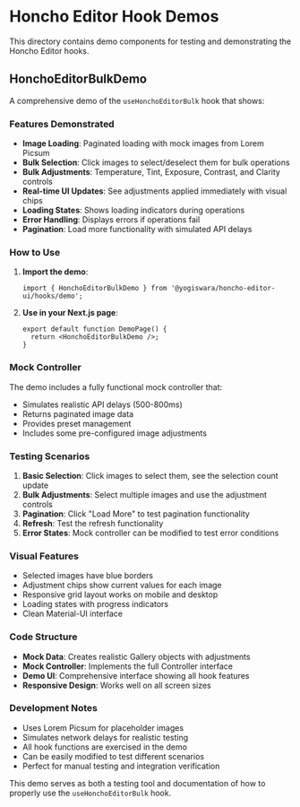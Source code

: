 # Honcho Editor Hook Demos

This directory contains demo components for testing and demonstrating the Honcho Editor hooks.

## HonchoEditorBulkDemo

A comprehensive demo of the `useHonchoEditorBulk` hook that shows:

### Features Demonstrated
- **Image Loading**: Paginated loading with mock images from Lorem Picsum
- **Bulk Selection**: Click images to select/deselect them for bulk operations
- **Bulk Adjustments**: Temperature, Tint, Exposure, Contrast, and Clarity controls
- **Real-time UI Updates**: See adjustments applied immediately with visual chips
- **Loading States**: Shows loading indicators during operations
- **Error Handling**: Displays errors if operations fail
- **Pagination**: Load more functionality with simulated API delays

### How to Use

1. **Import the demo**:
   ```tsx
   import { HonchoEditorBulkDemo } from '@yogiswara/honcho-editor-ui/hooks/demo';
   ```

2. **Use in your Next.js page**:
   ```tsx
   export default function DemoPage() {
     return <HonchoEditorBulkDemo />;
   }
   ```

### Mock Controller

The demo includes a fully functional mock controller that:
- Simulates realistic API delays (500-800ms)
- Returns paginated image data
- Provides preset management
- Includes some pre-configured image adjustments

### Testing Scenarios

1. **Basic Selection**: Click images to select them, see the selection count update
2. **Bulk Adjustments**: Select multiple images and use the adjustment controls
3. **Pagination**: Click "Load More" to test pagination functionality
4. **Refresh**: Test the refresh functionality
5. **Error States**: Mock controller can be modified to test error conditions

### Visual Features

- Selected images have blue borders
- Adjustment chips show current values for each image
- Responsive grid layout works on mobile and desktop
- Loading states with progress indicators
- Clean Material-UI interface

### Code Structure

- **Mock Data**: Creates realistic Gallery objects with adjustments
- **Mock Controller**: Implements the full Controller interface
- **Demo UI**: Comprehensive interface showing all hook features
- **Responsive Design**: Works well on all screen sizes

### Development Notes

- Uses Lorem Picsum for placeholder images
- Simulates network delays for realistic testing
- All hook functions are exercised in the demo
- Can be easily modified to test different scenarios
- Perfect for manual testing and integration verification

This demo serves as both a testing tool and documentation of how to properly use the `useHonchoEditorBulk` hook.
